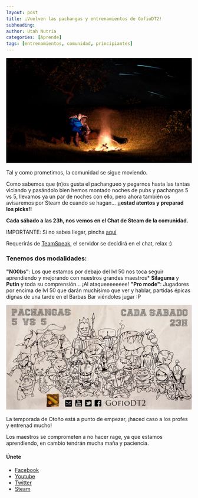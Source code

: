 ```yaml
---
layout: post
title: ¡Vuelven las pachangas y entrenamientos de GofioDT2!
subheading: 
author: Utah Nutria
categories: [Aprende]
tags: [entrenamientos, comunidad, principiantes]
---
```

![](/assets/images/2015/09/Sven-at-rest-PEQUE.jpg)

Tal y como prometimos, la comunidad se sigue moviendo.

Como sabemos que (n)os gusta el pachangueo y pegarnos hasta las tantas viciando y pasándolo bien hemos montado noches de pubs y pachangas 5 vs 5, llevamos ya un par de noches con ello, pero ahora también os avisaremos por Steam de cuando se hagan... **¡¡estad atentos y preparad los picks!!**

**Cada sábado a las 23h, nos vemos en el Chat de Steam de la comunidad.**

IMPORTANTE: Si no sabes llegar, pincha [aquí](/unete)

Requerirás de [TeamSpeak](https://www.teamspeak.com/downloads), el servidor se decidirá en el chat, relax :)

### Tenemos dos modalidades:

**"N00bs"**: Los que estamos por debajo del lvl 50 nos toca seguir aprendiendo y mejorando con nuestros grandes maestros* **Silaguma** y **Putin** y toda su comprensión... ¡Al ataqueeeeeeee!
**"Pro mode"**: Jugadores por encima de lvl 50 que darán muchísimo que ver y hablar, partidas épicas dignas de una tarde en el Barbas Bar viéndoles jugar :P

![](/assets/images/2015/09/Чиби-герои-DOTA-2-на-бумаге-pachangas.jpg)

La temporada de Otoño está a punto de empezar, ¡haced caso a los profes y entrenad mucho!

Los maestros se comprometen a no hacer rage, ya que estamos aprendiendo, en cambio tendrán mucha maña y paciencia.

#### Únete

* [Facebook](https://www.facebook.com/groups/675336039200004/)
* [Youtube](https://www.youtube.com/channel/UCaof1ch6RZnHu5UlNIzJl_w?annotation_id=annotation_1616674179&feature=iv&src_vid=IEhvmb9llRQ&sub_confirmation=1)
* [Twitter](https://twitter.com/GofioDT2)
* [Steam](http://steamcommunity.com/groups/gofiodt2)
